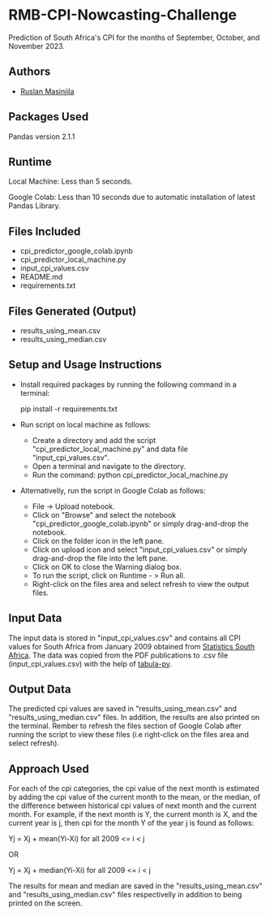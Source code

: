 # RMB-CPI-Nowcasting-Challenge
Prediction of South Africa's CPI for the months of September, October, and November 2023.

## Authors
- [Ruslan Masinjila](https://github.com/ruslanmasinjila)

## Packages Used
Pandas version 2.1.1

## Runtime
Local Machine: Less than 5 seconds.

Google Colab:  Less than 10 seconds due to automatic installation of latest Pandas Library.

## Files Included
* cpi_predictor_google_colab.ipynb
* cpi_predictor_local_machine.py
* input_cpi_values.csv
* README.md
* requirements.txt

## Files Generated (Output)
* results_using_mean.csv
* results_using_median.csv

## Setup and Usage Instructions
* Install required packages by running the following command in a terminal: 
    
    pip install -r requirements.txt

* Run script on local machine as follows: 
    * Create a directory and add the script "cpi_predictor_local_machine.py" and data file "input_cpi_values.csv".
    * Open a terminal and navigate to the directory.
    * Run the command: python cpi_predictor_local_machine.py

* Alternativelly, run the script in Google Colab as follows:  
    * File -> Upload notebook.
    * Click on "Browse" and select the notebook "cpi_predictor_google_colab.ipynb" or simply drag-and-drop the notebook.
    * Click on the folder icon in the left pane.
    * Click on upload icon and select "input_cpi_values.csv" or simply drag-and-drop the file into the left pane.
    * Click on OK to close the Warning dialog box.
    * To run the script, click on Runtime - > Run all.
    * Right-click on the files area and select refresh to view the output files.
	
## Input Data
The input data is stored in "input_cpi_values.csv" and contains all CPI values for South Africa from January 2009 obtained from [Statistics South Africa](https://www.statssa.gov.za/). The data was copied from the PDF publications to .csv file (input_cpi_values.csv) with the help of [tabula-py](https://pypi.org/project/tabula-py/).

## Output Data
The predicted cpi values are saved in "results_using_mean.csv" and "results_using_median.csv" files. In addition, the results are also printed on the terminal. Rember to refresh the files section of Google Colab after running the script to view these files (i.e right-click on the files area and select refresh).


## Approach Used
For each of the cpi categories, the cpi value of the next month is estimated by adding the cpi value of the current month to the mean, or the median, of the difference between historical cpi values of next month and the current month. For example, if the next month is Y, the current month is X, and the current year is j, then cpi for the month Y of the year j is found as follows:

Yj = Xj + mean(Yi-Xi)   for all 2009 <= i < j

OR 

Yj = Xj + median(Yi-Xi)   for all 2009 <= i < j

The results for mean and median are saved in the "results_using_mean.csv" and "results_using_median.csv" files respectivelly in addition to being printed on the screen.